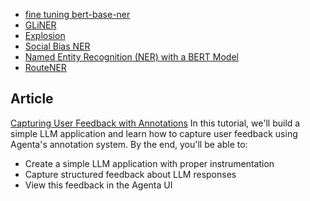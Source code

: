 - [fine tuning bert-base-ner](https://www.kaggle.com/code/rene4315563/ner-2-0-fine-tuning-bert-base-ner)
- [GLiNER](https://towardsdatascience.com/extract-any-entity-from-text-with-gliner-32b413cea787)
- [Explosion](https://explosion.ai/_/task/ner)
- [Social Bias NER](https://huggingface.co/maximuspowers/bias-detection-ner)
- [Named Entity Recognition (NER) with a BERT Model](https://machinelearningmastery.com/how-to-do-named-entity-recognition-ner-with-a-bert-model/?fbclid=IwY2xjawJaHAtleHRuA2FlbQIxMQABHVDGTR5NJYN2yTCQ_aSXeuPe7EhlDxwQl_ZjceCZrOE0hXci1ITH13oDqQ_aem_83cNZj4SC6sLCgMhB26BfQ)
- [RouteNER](https://huggingface.co/boltuix/RouteNER)
  
## Article
[Capturing User Feedback with Annotations](https://docs.agenta.ai/tutorials/cookbooks/capture-user-feedback)
In this tutorial, we'll build a simple LLM application and learn how to capture user feedback using Agenta's annotation system. By the end, you'll be able to:

- Create a simple LLM application with proper instrumentation
- Capture structured feedback about LLM responses
- View this feedback in the Agenta UI
